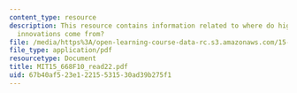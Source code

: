 ```yaml
---
content_type: resource
description: This resource contains information related to where do high tech commercial
  innovations come from?
file: /media/https%3A/open-learning-course-data-rc.s3.amazonaws.com/15-668-people-and-organizations-fall-2010/67b40af523e12215531530ad39b275f1_MIT15_668F10_read22.pdf
file_type: application/pdf
resourcetype: Document
title: MIT15_668F10_read22.pdf
uid: 67b40af5-23e1-2215-5315-30ad39b275f1
---
```

